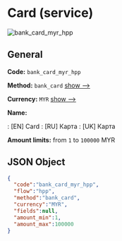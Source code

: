 
# Card (service) 
![bank_card_myr_hpp](https://static.openfintech.io/payment_methods/bank_card_myr_hpp/logo.svg?w=400&c=v0.59.26#w200)  

## General 
 
**Code:** `bank_card_myr_hpp` 
 
**Method:** `bank_card` 
 [show -->](/payment-methods/bank_card/) 
 
**Currency:** `MYR` [show -->](/currencies/MYR/) 
 
**Name:** 
 
:	[EN] Card 
:	[RU] Карта 
:	[UK] Карта 
 
**Amount limits:** from `1` to `100000` MYR 

## JSON Object 

```json
{
  "code":"bank_card_myr_hpp",
  "flow":"hpp",
  "method":"bank_card",
  "currency":"MYR",
  "fields":null,
  "amount_min":1,
  "amount_max":100000
}
```  
